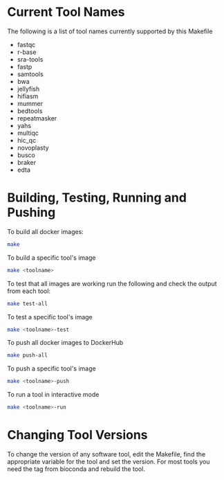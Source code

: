 Current Tool Names
==================
The following is a list of tool names currently supported by this Makefile

- fastqc
- r-base
- sra-tools
- fastp
- samtools
- bwa
- jellyfish
- hifiasm
- mummer
- bedtools
- repeatmasker
- yahs
- multiqc
- hic_qc
- novoplasty
- busco
- braker
- edta

Building, Testing, Running and Pushing
======================================
To build all docker images:
```bash
make
```

To build a specific tool's image
```bash
make <toolname>
```

To test that all images are working run the following and check the output from each tool:
```bash
make test-all
```

To test a specific tool's image
```bash
make <toolname>-test
```

To push all docker images to DockerHub
```bash
make push-all
```

To push a specific tool's image
```bash
make <toolname>-push
```

To run a tool in interactive mode
```bash
make <toolname>-run
```

Changing Tool Versions
======================
To change the version of any software tool, edit the Makefile, find the appropriate variable for the tool and set the version. For most tools you need the tag from bioconda and rebuild the tool.
